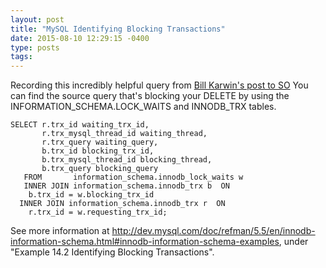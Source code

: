 ```yaml
---
layout: post
title: "MySQL Identifying Blocking Transactions"
date: 2015-08-10 12:29:15 -0400
type: posts
tags:
---
```

Recording this incredibly helpful query from [Bill Karwin's post to SO](https://stackoverflow.com/questions/22046390/still-seeing-lock-wait-timeouts-when-deleting-from-large-tables-using-primary-ke/22131972#22131972)
You can find the source query that's blocking your DELETE by using the INFORMATION_SCHEMA.LOCK_WAITS and INNODB_TRX tables.
```
SELECT r.trx_id waiting_trx_id,
       r.trx_mysql_thread_id waiting_thread,
       r.trx_query waiting_query,
       b.trx_id blocking_trx_id,
       b.trx_mysql_thread_id blocking_thread,
       b.trx_query blocking_query
   FROM       information_schema.innodb_lock_waits w
   INNER JOIN information_schema.innodb_trx b  ON
    b.trx_id = w.blocking_trx_id
  INNER JOIN information_schema.innodb_trx r  ON
    r.trx_id = w.requesting_trx_id;
```
See more information at http://dev.mysql.com/doc/refman/5.5/en/innodb-information-schema.html#innodb-information-schema-examples, under "Example 14.2 Identifying Blocking Transactions".
